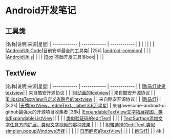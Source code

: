 # Android开发笔记
## 工具类
|名称|说明|来源|星星|
| ------------ | ------------ | ------------ |  |
|   |   |   |   |
|[AndroidUtilCode](https://github.com/Blankj/AndroidUtilCode "AndroidUtilCode")|目前安卓最全的工具类|   |25k|
|[android-common](https://github.com/litesuits/android-common "android-common")|   |   |   |
|[AndroidUtils](//https://github.com/wanglijun93/AndroidUtils "AndroidUtils")|   |   |   |
|[Box](https://github.com/lany192/Box "Box")|基础开发工具类box|   |   |   |
## TextView
|名称|说明|来源|星星|
| ------------ | ------------ | ------------ |  |
|[跑马灯效果textview](https://github.com/gongwen/MarqueeViewLibrary "跑马灯效果textview")|   |  来自酷安开源协议 |   |
|[带动画的textview](https://github.com/hanks-zyh/HTextView "带动画的textview")|   |  来自酷安开源协议  |   |
|[EllipsizeTextView自定义省略号的textview](https://github.com/dinuscxj/EllipsizeTextView "EllipsizeTextView自定义省略号的textview") |   | 来自酷安开源协议   |   |
|[跑马灯](https://github.com/sunfusheng/MarqueeView "跑马灯")|   |      |3.2k|
|[天秀textView、editeText、label  3.6万星星](https://github.com/wasabeef/awesome-android-ui/blob/master/pages/Label-Form.md "天秀textView、editeText、label  3.6万星星")|   |   来自awesome-android-ui github最强大的开源项目收集者 |36k|
|[ExpandableTextView文字拓展视图、类似ExpandableListView](https://github.com/Manabu-GT/ExpandableTextView "ExpandableTextView文字拓展视图、类似ExpandableListView")|   |   |   |
|   [类似验证码的editText](https://github.com/glomadrian/material-code-input "类似验证码的editText")|   |   |   |
| [TextSurface添加文字任意方向扩展，类似文字视频的那种效果](https://github.com/elevenetc/TextSurface "TextSurface添加文字任意方向扩展，类似文字视频的那种效果")  |   |   |   |
| [附带选择的editText,类似simplen,popupWindows选择](https://github.com/tasomaniac/EmailAutoCompleteTextView "附带选择的editText,类似simplen,popupWindows选择")  |   |   |   |
|   [日历翻页的textView](https://github.com/xenione/tab-digit "日历翻页的textView")|   |   |   |
|   [跑马灯](https://github.com/sunfusheng/MarqueeView "跑马灯")|   |   |  4k |